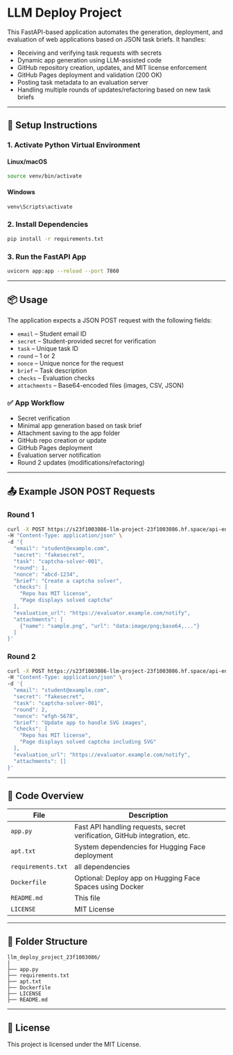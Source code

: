 # LLM Deploy Project

This FastAPI-based application automates the generation, deployment, and evaluation of web applications based on JSON task briefs. It handles:

- Receiving and verifying task requests with secrets
- Dynamic app generation using LLM-assisted code
- GitHub repository creation, updates, and MIT license enforcement
- GitHub Pages deployment and validation (200 OK)
- Posting task metadata to an evaluation server
- Handling multiple rounds of updates/refactoring based on new task briefs

---

## 🔧 Setup Instructions

### 1. Activate Python Virtual Environment

#### Linux/macOS
```bash
source venv/bin/activate
```

#### Windows
```bash
venv\Scripts\activate
```

### 2. Install Dependencies
```bash
pip install -r requirements.txt
```

### 3. Run the FastAPI App
```bash
uvicorn app:app --reload --port 7860

```

---

## 📦 Usage

The application expects a JSON POST request with the following fields:

- `email` – Student email ID  
- `secret` – Student-provided secret for verification  
- `task` – Unique task ID  
- `round` – 1 or 2  
- `nonce` – Unique nonce for the request  
- `brief` – Task description  
- `checks` – Evaluation checks  
- `attachments` – Base64-encoded files (images, CSV, JSON)

### ✅ App Workflow

- Secret verification  
- Minimal app generation based on task brief  
- Attachment saving to the app folder  
- GitHub repo creation or update  
- GitHub Pages deployment  
- Evaluation server notification  
- Round 2 updates (modifications/refactoring)

---

## 📤 Example JSON POST Requests

### Round 1
```bash
curl -X POST https://s23f1003086-llm-project-23f1003086.hf.space/api-endpoint \
-H "Content-Type: application/json" \
-d '{
  "email": "student@example.com",
  "secret": "fakesecret",
  "task": "captcha-solver-001",
  "round": 1,
  "nonce": "abcd-1234",
  "brief": "Create a captcha solver",
  "checks": [
    "Repo has MIT license",
    "Page displays solved captcha"
  ],
  "evaluation_url": "https://evaluator.example.com/notify",
  "attachments": [
    {"name": "sample.png", "url": "data:image/png;base64,..."}
  ]
}'
```

### Round 2
```bash
curl -X POST https://s23f1003086-llm-project-23f1003086.hf.space/api-endpoint \
-H "Content-Type: application/json" \
-d '{
  "email": "student@example.com",
  "secret": "fakesecret",
  "task": "captcha-solver-001",
  "round": 2,
  "nonce": "efgh-5678",
  "brief": "Update app to handle SVG images",
  "checks": [
    "Repo has MIT license",
    "Page displays solved captcha including SVG"
  ],
  "evaluation_url": "https://evaluator.example.com/notify",
  "attachments": []
}'
```

---

## 🧠 Code Overview

| File                   | Description                                                                |
| ---------------------- | -------------------------------------------------------------------------- |
| `app.py`               | Fast API handling requests, secret verification, GitHub integration, etc. |
| `apt.txt`              | System dependencies for Hugging Face deployment                                                                           |
| `requirements.txt`     | all dependencies                                                           |
| `Dockerfile`           | Optional: Deploy app on Hugging Face Spaces using Docker                   |
| `README.md`            | This file                                                                  |
| `LICENSE`              | MIT License                                                                |


---

## 📁 Folder Structure

```
llm_deploy_project_23f1003086/
│
├── app.py
├── requirements.txt
├── apt.txt
├── Dockerfile
├── LICENSE
├── README.md

```

---

## 📜 License

This project is licensed under the MIT License.

